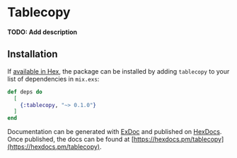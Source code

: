 # Tablecopy

**TODO: Add description**

## Installation

If [available in Hex](https://hex.pm/docs/publish), the package can be installed
by adding `tablecopy` to your list of dependencies in `mix.exs`:

```elixir
def deps do
  [
    {:tablecopy, "~> 0.1.0"}
  ]
end
```

Documentation can be generated with [ExDoc](https://github.com/elixir-lang/ex_doc)
and published on [HexDocs](https://hexdocs.pm). Once published, the docs can
be found at [https://hexdocs.pm/tablecopy](https://hexdocs.pm/tablecopy).

